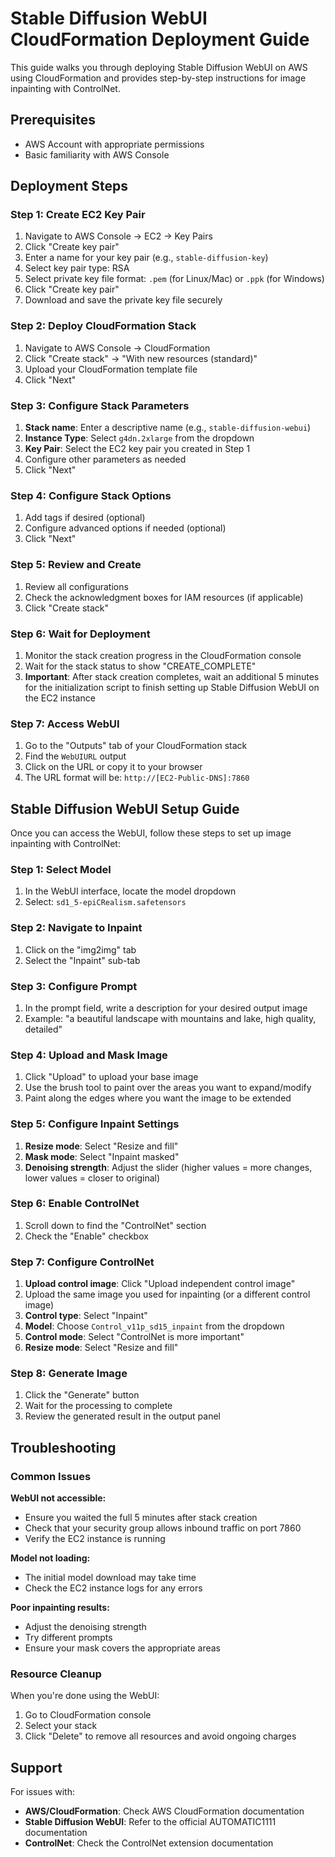 # Stable Diffusion WebUI CloudFormation Deployment Guide

This guide walks you through deploying Stable Diffusion WebUI on AWS using CloudFormation and provides step-by-step instructions for image inpainting with ControlNet.

## Prerequisites

- AWS Account with appropriate permissions
- Basic familiarity with AWS Console

## Deployment Steps

### Step 1: Create EC2 Key Pair

1. Navigate to AWS Console → EC2 → Key Pairs
2. Click "Create key pair"
3. Enter a name for your key pair (e.g., `stable-diffusion-key`)
4. Select key pair type: RSA
5. Select private key file format: `.pem` (for Linux/Mac) or `.ppk` (for Windows)
6. Click "Create key pair"
7. Download and save the private key file securely

### Step 2: Deploy CloudFormation Stack

1. Navigate to AWS Console → CloudFormation
2. Click "Create stack" → "With new resources (standard)"
3. Upload your CloudFormation template file
4. Click "Next"

### Step 3: Configure Stack Parameters

1. **Stack name**: Enter a descriptive name (e.g., `stable-diffusion-webui`)
2. **Instance Type**: Select `g4dn.2xlarge` from the dropdown
3. **Key Pair**: Select the EC2 key pair you created in Step 1
4. Configure other parameters as needed
5. Click "Next"

### Step 4: Configure Stack Options

1. Add tags if desired (optional)
2. Configure advanced options if needed (optional)
3. Click "Next"

### Step 5: Review and Create

1. Review all configurations
2. Check the acknowledgment boxes for IAM resources (if applicable)
3. Click "Create stack"

### Step 6: Wait for Deployment

1. Monitor the stack creation progress in the CloudFormation console
2. Wait for the stack status to show "CREATE_COMPLETE"
3. **Important**: After stack creation completes, wait an additional 5 minutes for the initialization script to finish setting up Stable Diffusion WebUI on the EC2 instance

### Step 7: Access WebUI

1. Go to the "Outputs" tab of your CloudFormation stack
2. Find the `WebUIURL` output
3. Click on the URL or copy it to your browser
4. The URL format will be: `http://[EC2-Public-DNS]:7860`

## Stable Diffusion WebUI Setup Guide

Once you can access the WebUI, follow these steps to set up image inpainting with ControlNet:

### Step 1: Select Model

1. In the WebUI interface, locate the model dropdown
2. Select: `sd1_5-epiCRealism.safetensors`

### Step 2: Navigate to Inpaint

1. Click on the "img2img" tab
2. Select the "Inpaint" sub-tab

### Step 3: Configure Prompt

1. In the prompt field, write a description for your desired output image
2. Example: "a beautiful landscape with mountains and lake, high quality, detailed"

### Step 4: Upload and Mask Image

1. Click "Upload" to upload your base image
2. Use the brush tool to paint over the areas you want to expand/modify
3. Paint along the edges where you want the image to be extended

### Step 5: Configure Inpaint Settings

1. **Resize mode**: Select "Resize and fill"
2. **Mask mode**: Select "Inpaint masked"
3. **Denoising strength**: Adjust the slider (higher values = more changes, lower values = closer to original)

### Step 6: Enable ControlNet

1. Scroll down to find the "ControlNet" section
2. Check the "Enable" checkbox

### Step 7: Configure ControlNet

1. **Upload control image**: Click "Upload independent control image"
2. Upload the same image you used for inpainting (or a different control image)
3. **Control type**: Select "Inpaint"
4. **Model**: Choose `Control_v11p_sd15_inpaint` from the dropdown
5. **Control mode**: Select "ControlNet is more important"
6. **Resize mode**: Select "Resize and fill"

### Step 8: Generate Image

1. Click the "Generate" button
2. Wait for the processing to complete
3. Review the generated result in the output panel

## Troubleshooting

### Common Issues

**WebUI not accessible:**

- Ensure you waited the full 5 minutes after stack creation
- Check that your security group allows inbound traffic on port 7860
- Verify the EC2 instance is running

**Model not loading:**

- The initial model download may take time
- Check the EC2 instance logs for any errors

**Poor inpainting results:**

- Adjust the denoising strength
- Try different prompts
- Ensure your mask covers the appropriate areas

### Resource Cleanup

When you're done using the WebUI:

1. Go to CloudFormation console
2. Select your stack
3. Click "Delete" to remove all resources and avoid ongoing charges

## Support

For issues with:

- **AWS/CloudFormation**: Check AWS CloudFormation documentation
- **Stable Diffusion WebUI**: Refer to the official AUTOMATIC1111 documentation
- **ControlNet**: Check the ControlNet extension documentation
